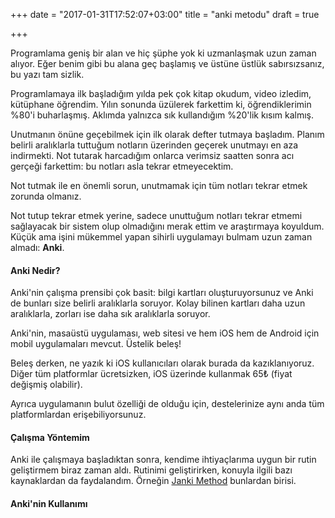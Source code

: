 +++
date = "2017-01-31T17:52:07+03:00"
title = "anki metodu"
draft = true

+++

Programlama geniş bir alan ve hiç şüphe yok ki uzmanlaşmak uzun zaman alıyor. Eğer benim gibi bu alana geç başlamış ve üstüne üstlük sabırsızsanız, bu yazı tam sizlik.

Programlamaya ilk başladığım yılda pek çok kitap okudum, video izledim, kütüphane öğrendim. Yılın sonunda üzülerek farkettim ki, öğrendiklerimin %80'i buharlaşmış. Aklımda yalnızca sık kullandığım %20'lik kısım kalmış. 

Unutmanın önüne geçebilmek için ilk olarak defter tutmaya başladım. Planım belirli aralıklarla tuttuğum notların üzerinden geçerek unutmayı en aza indirmekti. Not tutarak harcadığım onlarca verimsiz saatten sonra acı gerçeği farkettim: bu notları asla tekrar etmeyecektim.

Not tutmak ile en önemli sorun, unutmamak için tüm notları tekrar etmek zorunda olmanız. 

Not tutup tekrar etmek yerine, sadece unuttuğum notları tekrar etmemi sağlayacak bir sistem olup olmadığını merak ettim ve araştırmaya koyuldum. Küçük ama işini mükemmel yapan sihirli uygulamayı bulmam uzun zaman almadı: **Anki**.

#### Anki Nedir?

Anki'nin çalışma prensibi çok basit: bilgi kartları oluşturuyorsunuz ve Anki de bunları size belirli aralıklarla soruyor. Kolay bilinen kartları daha uzun aralıklarla, zorları ise daha sık aralıklarla soruyor. 

Anki'nin, masaüstü uygulaması, web sitesi ve hem iOS hem de Android için mobil uygulamaları mevcut. Üstelik beleş!

Beleş derken, ne yazık ki iOS kullanıcıları olarak burada da kazıklanıyoruz. Diğer tüm platformlar ücretsizken, iOS üzerinde kullanmak 65₺ (fiyat değişmiş olabilir).

Ayrıca uygulamanın bulut özelliği de olduğu için, destelerinize aynı anda tüm platformlardan erişebiliyorsunuz. 

#### Çalışma Yöntemim

Anki ile çalışmaya başladıktan sonra, kendime ihtiyaçlarıma uygun bir rutin geliştirmem biraz zaman aldı. Rutinimi geliştirirken, konuyla ilgili bazı kaynaklardan da faydalandım. Örneğin [Janki Method](https://www.jackkinsella.ie/articles/janki-method) bunlardan birisi.

#### Anki'nin Kullanımı